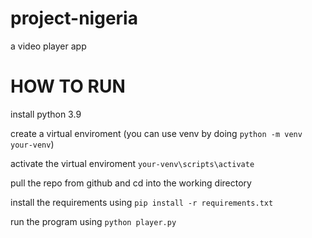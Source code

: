 # project-nigeria
a video player app
# HOW TO RUN 
install python 3.9

create a virtual enviroment (you can use venv by doing `python -m venv your-venv`)

activate the virtual enviroment `your-venv\scripts\activate`

pull the repo from github and cd into the working directory

install the requirements using `pip install -r requirements.txt`

run the program using  `python player.py`

